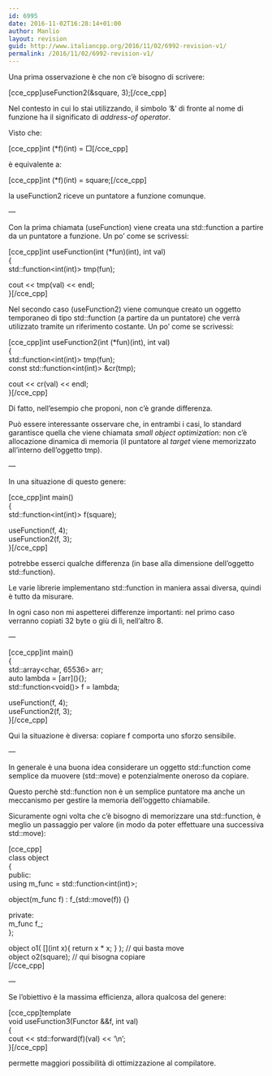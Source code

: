 ```yaml
---
id: 6995
date: 2016-11-02T16:28:14+01:00
author: Manlio
layout: revision
guid: http://www.italiancpp.org/2016/11/02/6992-revision-v1/
permalink: /2016/11/02/6992-revision-v1/
---
```

Una prima osservazione è che non c&#8217;è bisogno di scrivere:

[cce\_cpp]useFunction2(&square, 3);[/cce\_cpp]

Nel contesto in cui lo stai utilizzando, il simbolo &#8216;&&#8217; di fronte al nome di funzione ha il significato di _address-of operator_.

Visto che:

[cce\_cpp]int (*f)(int) = &square;[/cce\_cpp]

è equivalente a:

[cce\_cpp]int (*f)(int) = square;[/cce\_cpp]

la useFunction2 riceve un puntatore a funzione comunque.

&#8212;

Con la prima chiamata (useFunction) viene creata una std::function a partire da un puntatore a funzione. Un po&#8217; come se scrivessi:

[cce_cpp]int useFunction(int (*fun)(int), int val)  
{  
std::function<int(int)> tmp(fun);

cout << tmp(val) << endl;  
}[/cce_cpp]

Nel secondo caso (useFunction2) viene comunque creato un oggetto temporaneo di tipo std::function (a partire da un puntatore) che verrà utilizzato tramite un riferimento costante. Un po&#8217; come se scrivessi:

[cce_cpp]int useFunction2(int (*fun)(int), int val)  
{  
std::function<int(int)> tmp(fun);  
const std::function<int(int)> &cr(tmp);

cout << cr(val) << endl;  
}[/cce_cpp]

Di fatto, nell&#8217;esempio che proponi, non c&#8217;è grande differenza.

Può essere interessante osservare che, in entrambi i casi, lo standard garantisce quella che viene chiamata _small object optimization_: non c&#8217;è allocazione dinamica di memoria (il puntatore al _target_ viene memorizzato all&#8217;interno dell&#8217;oggetto tmp).

&#8212;

In una situazione di questo genere:

[cce_cpp]int main()  
{  
std::function<int(int)> f(square);

useFunction(f, 4);  
useFunction2(f, 3);  
}[/cce_cpp]

potrebbe esserci qualche differenza (in base alla dimensione dell&#8217;oggetto std::function).

Le varie librerie implementano std::function in maniera assai diversa, quindi è tutto da misurare.

In ogni caso non mi aspetterei differenze importanti: nel primo caso verranno copiati 32 byte o giù di lì, nell&#8217;altro 8.

&#8212;

[cce_cpp]int main()  
{  
std::array<char, 65536> arr;  
auto lambda = \[arr\](){};  
std::function<void()> f = lambda;

useFunction(f, 4);  
useFunction2(f, 3);  
}[/cce_cpp]

Qui la situazione è diversa: copiare f comporta uno sforzo sensibile.

&#8212;

In generale è una buona idea considerare un oggetto std::function come semplice da muovere (std::move) e potenzialmente oneroso da copiare.

Questo perchè std::function non è un semplice puntatore ma anche un meccanismo per gestire la memoria dell&#8217;oggetto chiamabile.

Sicuramente ogni volta che c&#8217;è bisogno di memorizzare una std::function, è meglio un passaggio per valore (in modo da poter effettuare una successiva std::move):

[cce_cpp]  
class object  
{  
public:  
using m_func = std::function<int(int)>;

object(m\_func f) : f\_(std::move(f)) {}

private:  
m\_func f\_;  
};

object o1( [](int x){ return x * x; } ); // qui basta move  
object o2(square); // qui bisogna copiare  
[/cce_cpp]

&#8212;

Se l&#8217;obiettivo è la massima efficienza, allora qualcosa del genere:

[cce_cpp]template<class Functor>  
void useFunction3(Functor &&f, int val)  
{  
cout << std::forward<Functor>(f)(val) << &#8216;\n&#8217;;  
}[/cce_cpp]

permette maggiori possibilità di ottimizzazione al compilatore.